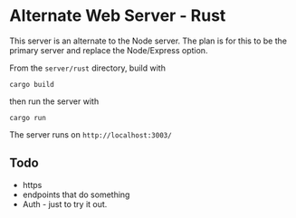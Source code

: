 # Alternate Web Server - Rust

This server is an alternate to the Node server.  The plan is for this to be the primary server and replace the Node/Express option.

From the `server/rust` directory, build with
```
cargo build
```
then run the server with
```
cargo run
```
The server runs on `http://localhost:3003/`

## Todo
* https
* endpoints that do something
* Auth - just to try it out.